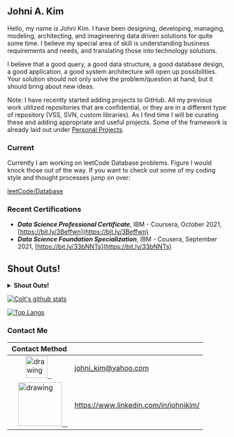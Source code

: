 ## Johni A. Kim

Hello, my name is Johni Kim. I have been designing, developing, managing, modeling, architecting, and imagineering data driven solutions for quite some time.  I believe my special area of skill is understanding business requirements and needs, and translating those into technology solutions.  

I believe that a good query, a good data structure, a good database design, a good application, a good system architecture will open up possibilities.  Your solution should not only solve the problem/question at hand, but it should bring about new ideas.

Note: I have recently started adding projects to GitHub. All my previous work utilized repositories that are confidential, or they are in a different type of repository (VSS, SVN, custom libraries).  As I find time I will be curating these and adding appropriate and useful projects.  Some of the framework is already laid out under [Personal Projects](https://github.com/JohniAKim/PersonalProjects).

### Current
Currently I am working on leetCode Database problems.  Figure I would knock those out of the way.  If you want to check out some of my coding style and thought processes jump on over:  

[leetCode/Database](https://github.com/JohniAKim/PersonalProjects/tree/main/Educational/leetCode/Database)

### Recent Certifications
- ***Data Science Professional Certificate***, IBM - Coursera, October 2021, [https://bit.ly/3Beffwn](https://bit.ly/3Beffwn)
- ***Data Science Foundation Specialization***, IBM - Cousera, September 2021, [https://bit.ly/33bNNTs](https://bit.ly/33bNNTs)

## Shout Outs!
<details><summary><strong>Shout Outs!</strong></summary> 
Below is a list of people and organizations that have provided me with inspiration, guidance or useful knowlege.

I will be continually adding to this list.

- Edgar Codd and Chris Date - these gents started all my feelz about relationships and normalizing things.
- Rodman Smith - whose patience allowed a young man to get out of his own head and learn from a quality engineer.
- [Josh Starmer Phd (StatQuest)](https://www.youtube.com/c/joshstarmer) - Does anybody explain stats or ML better?
- [Graeme C. Simsion](https://en.wikipedia.org/wiki/Graeme_Simsion) - who wrote the first data modeling book I ever read, [Data Modeling Essentials](https://www.amazon.com/Modeling-Essentials-Third-Graeme-Simsion/dp/0126445516), and set me on my initial path.
- Mike Nunes - CIO at SmartLabs, Inc. - a CIO that truly inspires pride in work, collaboration, and service.  I may have to name a child after him.
- ...much more to come...
  
</details>

[![Colt's github stats](https://github-readme-stats.vercel.app/api?username=JohniAKim&count_private=true&show_icons=true&theme=radical&hide_rank=false)](https://github.com/anuraghazra/github-readme-stats)

[![Top Langs](https://github-readme-stats.vercel.app/api/top-langs/?username=JohniAKim)](https://github.com/anuraghazra/github-readme-stats)

### Contact Me

| Contact Method |  |
| --- | --- |
| &nbsp;&nbsp;&nbsp;&nbsp;&nbsp;&nbsp;&nbsp;&nbsp;<a href="mailto:johni_kim@yahoo.com"><img src="https://i0.wp.com/www.thearcppr.org/wp-content/uploads/2015/03/email-icon-300.png" alt="drawing" width="50"/>&nbsp;&nbsp; | johni_kim@yahoo.com |
| &nbsp;&nbsp;&nbsp;&nbsp;<a href="https://www.linkedin.com/in/johnikim/"><img src="https://res.cloudinary.com/importdata/image/upload/v1595012354/linkedin_t9qiwy.png" alt="drawing" width="100"/> &nbsp;&nbsp; | https://www.linkedin.com/in/johnikim/ |


<!---
<a href="https://www.youtube.com/c/ImportData1">
  <img src="https://res.cloudinary.com/importdata/image/upload/v1595012354/yt_logo_jjgys4.png" alt="drawing" width="100"/>&nbsp;&nbsp;&nbsp;&nbsp;
--->
<!---
<a href="https://medium.com/@importdata">
  <img src="https://res.cloudinary.com/importdata/image/upload/v1595012354/medium_mono_hoz0z5.png" alt="drawing" width="35"/>&nbsp;&nbsp;&nbsp;&nbsp;
--->
<!---
<a href="https://twitter.com/ImportData1"><img src="https://res.cloudinary.com/importdata/image/upload/v1595012924/Twitter_Logo_Blue_gbtagu.png" alt="drawing" width="40"/>&nbsp;&nbsp;&nbsp;&nbsp;
--->
<!---
<a href="https://www.linkedin.com/in/johnikim/"><img src="https://res.cloudinary.com/importdata/image/upload/v1595012354/linkedin_t9qiwy.png" alt="drawing" width="100"/> &nbsp;&nbsp;&nbsp;&nbsp;
--->
<!--- 
<a href="https://www.kaggle.com/importdata"><img src="https://res.cloudinary.com/importdata/image/upload/v1595012924/kaggle_ksaktb.png" alt="drawing" width="75"/>
--->
